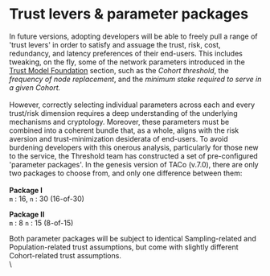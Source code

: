 # Trust levers & parameter packages

In future versions, adopting developers will be able to freely pull a range of 'trust levers' in order to satisfy and assuage the trust, risk, cost, redundancy, and latency preferences of their end-users. This includes tweaking, on the fly, some of the network parameters introduced in the [Trust Model Foundation](mainnet-trust-model-foundation.md) section, such as the _Cohort_ _threshold_, the _frequency of node replacement_, and the _minimum stake required to serve in a given Cohort._ \
\
However, correctly selecting individual parameters across each and every trust/risk dimension requires a deep understanding of the underlying mechanisms and cryptology. Moreover, these parameters must be combined into a coherent bundle that, as a whole, aligns with the risk aversion and trust-minimization desiderata of end-users. To avoid burdening developers with this onerous analysis, particularly for those new to the service, the Threshold team has constructed a set of pre-configured 'parameter packages'. In the genesis version of TACo (v.7.0), there are only two packages to choose from, and only one difference between them:\
\
**Package I** \
`m` : 16, `n` : 30 (16-of-30)&#x20;

**Package II** \
`m` : 8 `n` : 15 (8-of-15)&#x20;

Both parameter packages will be subject to identical Sampling-related and Population-related trust assumptions, but come with slightly different Cohort-related trust assumptions. \
\
